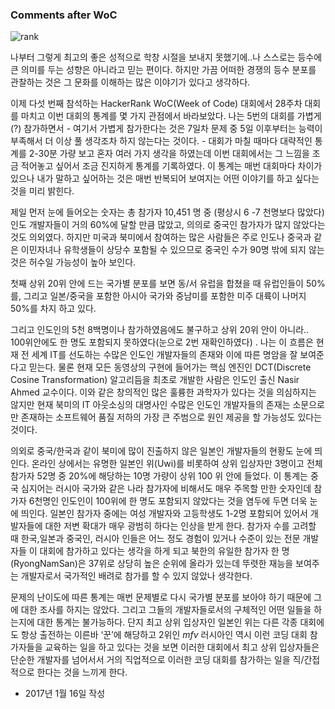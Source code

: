 
### Comments after WoC


![rank](https://cloud.githubusercontent.com/assets/5623445/21991503/e5344164-dbe0-11e6-8974-4a8492b8994b.PNG)

나부터 그렇게 최고의 좋은 성적으로 학창 시절을 보내지 못했기에..나 스스로는 등수에 큰 의미를 두는 성향은 아니라고 믿는 편이다. 하지만 가끔 어떠한 경쟁의 등수 분포를 관찰하는 것은 그 문화를 이해하는 많은 이야기가 있다고 생각하다. 

이제 다섯 번째 참석하는 HackerRank WoC(Week of Code) 대회에서 28주차 대회를 마치고 이번 대회의 통계를 몇 가지 관점에서 바라보았다. 나는 5번의 대회를 가볍게(?) 참가하면서 - 여기서 가볍게 참가한다는 것은 7일차 문제 중 5일 이후부터는 능력이 부족해서 더 이상 풀 생각조차 하지 않는다는 것이다. - 대회가 마칠 때마다 대략적인 통계를 2-30분 가량 보고 혼자 여러 가지 생각을 하였는데 이번 대회에서는 그 느낌을 조금 적어놓고 싶어서 조금 진지하게 통계를 기록하였다. 이 통계는 매번 대회마다 차이가 있으나 내가 말하고 싶어하는 것은 매번 반복되어 보여지는 어떤 이야기를 하고 싶다는 것을 미리 밝힌다.

제일 먼저 눈에 들어오는 숫자는 총 참가자 10,451 명 중 (평상시 6 -7 천명보다 많았다) 인도 개발자들이 거의 60%에 달할 만큼 많았고, 의의로 중국인 참가자가 많지 않았다는 것도  의외였다. 하지만 미국과 북미에서 참여하는 많은 사람들은 주로 인도나 중국과 같은 이민자녀나 유학생들이 상당수 포함될 수 있으므로 중국인 수가 90명 밖에 되지 않는 것은 허수일 가능성이 높아 보인다. 

첫째 상위 20위 안에 드는 국가별 분포를 보면 동/서 유럽을 합쳤을 때 유럽인들이 50% 를, 그리고 일본/중국을 포함한 아시아 국가와 중남미를 포함한 미주 대륙이 나머지 50%를 차지 하고 있다. 

그리고 인도인의 5천 8백명이나 참가하였음에도 불구하고 상위 20위 안이 아니라.. 100위안에도 한 명도 포함되지 못하였다(눈으로 2번 재확인하였다) . 나는 이 흐름은 현재 전 세계 IT를 선도하는 수많은 인도인 개발자들의 존재와 이에 따른 명암을 잘 보여준다고 믿는다. 물론 현재 모든 동영상의 구현에 들어가는 핵심 엔진인 DCT(Discrete Cosine Transformation) 알고리듬을 최초로 개발한 사람은 인도인 출신 Nasir Ahmed 교수이다. 이와 같은 창의적인 많은 훌륭한 과학자가 있다는 것을 의심하지는 않지만 현재 북미의 IT 아웃소싱의 대명사인 수많은 인도인 개발자들의 존재는 소문으로만 존재하는 소프트웨어 품질 저하의 가장 큰 주범으로 원인 제공을 할 가능성도 있다는 것이다. 

의외로 중국/한국과 같이 북미에 많이 진출하지 않은 일본인 개발자들의 현황도 눈에 띄인다. 온라인 상에서는 유명한 일본인 위(Uwi)를 비롯하여 상위 입상자만 3명이고 전체 참가자 52명 중 20%에 해당하는 10명 가량이 상위 100 위 안에 들었다. 이 통계는 중국 심지어는 러시아 국가와 같은 나라 참가자에 비해서도 매우 주목할 만한 숫자인데 참가자 6천명인 인도인이 100위에 한 명도 포함되지 않았다는 것을 염두에 두면 더욱 눈에 띄인다. 일본인 참가자 중에는 여성 개발자와 고등학생도 1-2명 포함되어 있어서 개발자들에 대한 저변 확대가 매우 광범히 하다는 인상을 받게 한다. 참가자 수를 고려할 때 한국,일본과 중국인, 러시아 인들은 어느 정도 경험이 있거나 수준이 있는 전문 개발자들 이 대회에 참가하고 있다는 생각을 하게 되고 북한의 유일한 참가자 한 명 (RyongNamSan)은 37위로 상당히 높은 순위에 올라가 있는데 뚜렷한 재능을 보여주는 개발자로서 국가적인 배려로 참가를 할 수 있지 않았나 생각한다. 

문제의 난이도에 따른 통계는 매번 문제별로 다시 국가별 분포를 보아야 하기 때문에 그에 대한 조사를 하지는 않았다. 그리고 그들의 개발자들로서의 구체적인 어떤 일들을 하는지에 대한 통계는 불가능하다. 단지 최고 상위 입상자인 일본인 위는 다른 각종 대회에도 항상 출전하는 이른바 ‘꾼’에 해당하고 2위인 _mfv_ 러시아인 역시 이런 코딩 대회 참가자들을 교육하는 일을 하고 있다는 것을 보면 이러한 대회에서 최고 상위 입상자들은 단순한 개발자를 넘어서서 거의 직업적으로 이러한 코딩 대회를 참가하는 일을 직/간접적으로 한다는 것을 느끼게 한다.


- 2017년 1월 16일 작성
